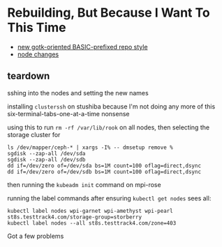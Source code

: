 # Rebuilding, But Because I Want To This Time

- [new gotk-oriented BASIC-prefixed repo style](f509f-7z72m-yh834-6xk45-07q59)
- [node changes](cgek8-76f1s-068d3-zgfvj-7nh6j)

## teardown

sshing into the nodes and setting the new names

installing `clusterssh` on stushiba because I'm not doing any more of this six-terminal-tabs-one-at-a-time nonsense

using this to run `rm -rf /var/lib/rook` on all nodes, then selecting the storage cluster for

```
ls /dev/mapper/ceph-* | xargs -I% -- dmsetup remove %
sgdisk --zap-all /dev/sda
sgdisk --zap-all /dev/sdb
dd if=/dev/zero of=/dev/sda bs=1M count=100 oflag=direct,dsync
dd if=/dev/zero of=/dev/sdb bs=1M count=100 oflag=direct,dsync
```

then running the `kubeadm init` command on mpi-rose

running the label commands after ensuring `kubectl get nodes` sees all:

```
kubectl label nodes wpi-garnet wpi-amethyst wpi-pearl st8s.testtrack4.com/storage-group=storberry
kubectl label nodes --all st8s.testtrack4.com/zone=403
```

Got a few problems

